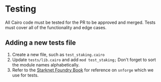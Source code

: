 # Testing

All Cairo code must be tested for the PR to be approved and merged. Tests must cover all of the functionality and edge cases.

## Adding a new tests file

1. Create a new file, such as `test_staking.cairo`
2. Update `tests/lib.cairo` and add `mod test_staking;` Don't forget to sort the module names alphabetically.
3. Refer to the [Starknet Foundry Book](https://foundry-rs.github.io/starknet-foundry/) for reference on `snforge` which we use for tests.
